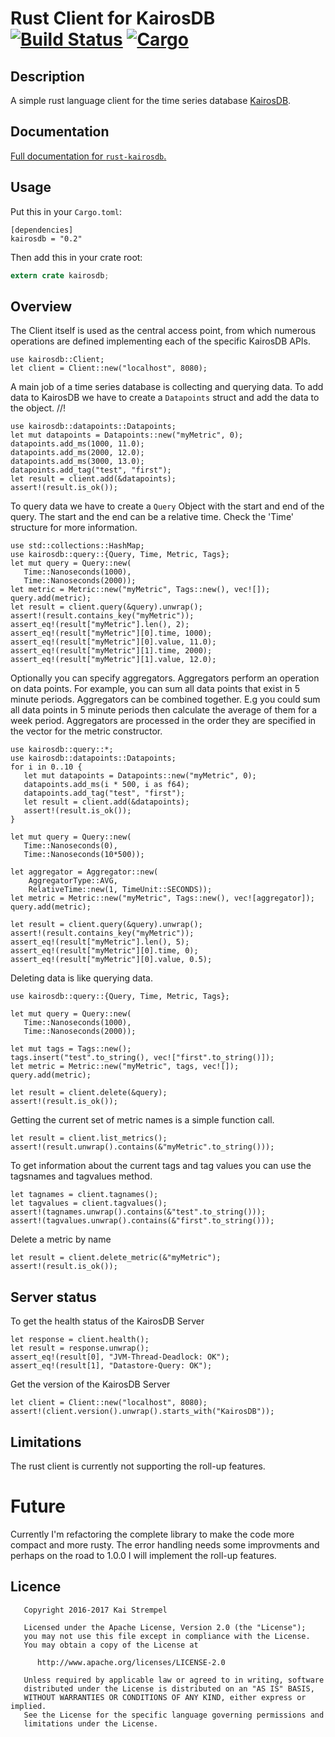 # Rust Client for KairosDB &emsp; [![Build Status](https://api.travis-ci.org/kstrempel/rust-kairosdb.svg?branch=master)](https://travis-ci.org/kstrempel/rust-kairosdb) [![Cargo](https://img.shields.io/crates/v/kairosdb.svg)](https://crates.io/crates/kairosdb)

## Description

A simple rust language client for the time series database [KairosDB](http://kairosdb.github.io/).

## Documentation

[Full documentation for `rust-kairosdb`.](https://kstrempel.github.io/rust-kairosdb/kairosdb/index.html)

## Usage

Put this in your `Cargo.toml`:
```
[dependencies]
kairosdb = "0.2"
```

Then add this in your crate root:

```rust
extern crate kairosdb;
```

## Overview

The Client itself is used as the central access point, from which
numerous operations are defined implementing each of the specific
KairosDB APIs.

```
use kairosdb::Client;
let client = Client::new("localhost", 8080);
```

A main job of a time series database is collecting and querying data.
To add data to KairosDB we have to create a `Datapoints` struct and add
the data to the object.
//!

```
use kairosdb::datapoints::Datapoints;
let mut datapoints = Datapoints::new("myMetric", 0);
datapoints.add_ms(1000, 11.0);
datapoints.add_ms(2000, 12.0);
datapoints.add_ms(3000, 13.0);
datapoints.add_tag("test", "first");
let result = client.add(&datapoints);
assert!(result.is_ok());
```

To query data we have to create a `Query` Object with the start and end
of the query. The start and the end can be a relative time. Check the
'Time' structure for more information.

```
use std::collections::HashMap;
use kairosdb::query::{Query, Time, Metric, Tags};
let mut query = Query::new(
   Time::Nanoseconds(1000),
   Time::Nanoseconds(2000));
let metric = Metric::new("myMetric", Tags::new(), vec![]);
query.add(metric);
let result = client.query(&query).unwrap();
assert!(result.contains_key("myMetric"));
assert_eq!(result["myMetric"].len(), 2);
assert_eq!(result["myMetric"][0].time, 1000);
assert_eq!(result["myMetric"][0].value, 11.0);
assert_eq!(result["myMetric"][1].time, 2000);
assert_eq!(result["myMetric"][1].value, 12.0);
```

Optionally you can specify aggregators. Aggregators perform an operation on data
points. For example, you can sum all data points that exist in
5 minute periods. Aggregators can be combined together. E.g you could
sum all data points in 5 minute periods then calculate the average of them for a
week period.
Aggregators are processed in the order they are specified in the vector for the
metric constructor.

```
use kairosdb::query::*;
use kairosdb::datapoints::Datapoints;
for i in 0..10 {
   let mut datapoints = Datapoints::new("myMetric", 0);
   datapoints.add_ms(i * 500, i as f64);
   datapoints.add_tag("test", "first");
   let result = client.add(&datapoints);
   assert!(result.is_ok());
}

let mut query = Query::new(
   Time::Nanoseconds(0),
   Time::Nanoseconds(10*500));

let aggregator = Aggregator::new(
    AggregatorType::AVG,
    RelativeTime::new(1, TimeUnit::SECONDS));
let metric = Metric::new("myMetric", Tags::new(), vec![aggregator]);
query.add(metric);

let result = client.query(&query).unwrap();
assert!(result.contains_key("myMetric"));
assert_eq!(result["myMetric"].len(), 5);
assert_eq!(result["myMetric"][0].time, 0);
assert_eq!(result["myMetric"][0].value, 0.5);
```

Deleting data is like querying data.

```
use kairosdb::query::{Query, Time, Metric, Tags};

let mut query = Query::new(
   Time::Nanoseconds(1000),
   Time::Nanoseconds(2000));

let mut tags = Tags::new();
tags.insert("test".to_string(), vec!["first".to_string()]);
let metric = Metric::new("myMetric", tags, vec![]);
query.add(metric);

let result = client.delete(&query);
assert!(result.is_ok());
```

Getting the current set of metric names is a simple
function call.

```
let result = client.list_metrics();
assert!(result.unwrap().contains(&"myMetric".to_string()));
```

To get information about the current tags and tag values you
can use the tagsnames and tagvalues method.

```
let tagnames = client.tagnames();
let tagvalues = client.tagvalues();
assert!(tagnames.unwrap().contains(&"test".to_string()));
assert!(tagvalues.unwrap().contains(&"first".to_string()));
```
Delete a metric by name

```
let result = client.delete_metric(&"myMetric");
assert!(result.is_ok());
```

## Server status

To get the health status of the KairosDB Server

```
let response = client.health();
let result = response.unwrap();
assert_eq!(result[0], "JVM-Thread-Deadlock: OK");
assert_eq!(result[1], "Datastore-Query: OK");
```

Get the version of the KairosDB Server
```
let client = Client::new("localhost", 8080);
assert!(client.version().unwrap().starts_with("KairosDB"));
```

## Limitations

The rust client is currently not supporting the roll-up features. 

# Future

Currently I'm refactoring the complete library to make the code more compact and more rusty. The error handling needs some improvments 
and perhaps on the road to 1.0.0 I will implement the roll-up features. 

## Licence

```
   Copyright 2016-2017 Kai Strempel

   Licensed under the Apache License, Version 2.0 (the "License");
   you may not use this file except in compliance with the License.
   You may obtain a copy of the License at

      http://www.apache.org/licenses/LICENSE-2.0

   Unless required by applicable law or agreed to in writing, software
   distributed under the License is distributed on an "AS IS" BASIS,
   WITHOUT WARRANTIES OR CONDITIONS OF ANY KIND, either express or implied.
   See the License for the specific language governing permissions and
   limitations under the License.
```
